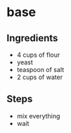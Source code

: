 # base

## Ingredients

- 4 cups of flour
- yeast
- teaspoon of salt
- 2 cups of water

## Steps
- mix everything
- wait